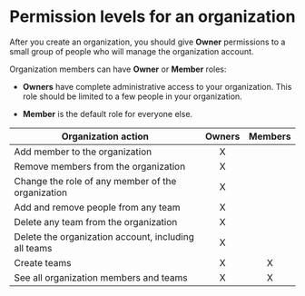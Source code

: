 # Permission levels for an organization

After you create an organization, you should give **Owner** permissions to a small group of people who will manage the organization account.

Organization members can have **Owner** or **Member** roles:

 * **Owners** have complete administrative access to your organization. This role should be limited to a few people in your organization.

 * **Member** is the default role for everyone else.

| Organization action | Owners | Members |
| ------------------- |:------:|:-------:|
| Add member to the organization | X | |
| Remove members from the organization| X | |
| Change the role of any member of the organization | X | |
| Add and remove people from any team | X | |
| Delete any team from the organization | X |
| Delete the organization account, including all teams | X | |
| Create teams | X | X |
| See all organization members and teams | X | X |

